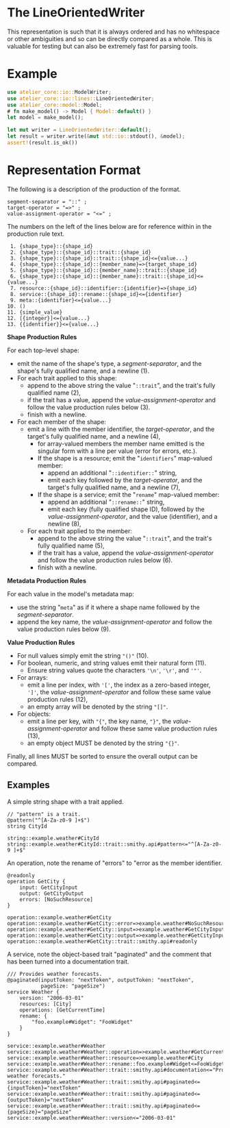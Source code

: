 # The LineOrientedWriter

This representation is such
that it is always ordered and has no whitespace or other ambiguities and so can be directly
compared as a whole. This is valuable for testing but can also be extremely fast for parsing
tools.

# Example

```rust
use atelier_core::io::ModelWriter;
use atelier_core::io::lines::LineOrientedWriter;
use atelier_core::model::Model;
# fn make_model() -> Model { Model::default() }
let model = make_model();

let mut writer = LineOrientedWriter::default();
let result = writer.write(&mut std::io::stdout(), &model);
assert!(result.is_ok())
```

# Representation Format

The following is a description of the production of the format.

```text
segment-separator = "::" ;
target-operator = "=>" ;
value-assignment-operator = "<=" ;
```

The numbers on the left of the lines below are for reference within in the production rule text.

```text
 1. {shape_type}::{shape_id}
 2. {shape_type}::{shape_id}::trait::{shape_id}
 3. {shape_type}::{shape_id}::trait::{shape_id}<={value...}
 4. {shape_type}::{shape_id}::{member_name}=>{target_shape_id}
 5. {shape_type}::{shape_id}::{member_name}::trait::{shape_id}
 6. {shape_type}::{shape_id}::{member_name}::trait::{shape_id}<={value...}
 7. resource::{shape_id}::identifier::{identifier}=>{shape_id}
 8. service::{shape_id}::rename::{shape_id}<={identifier}
 9. meta::{identifier}<={value...}
10. ()
11. {simple_value}
12. [{integer}]<={value...}
13. {{identifier}}<={value...}
```

**Shape Production Rules**

For each top-level shape:

* emit the name of the shape's type, a _segment-separator_, and the shape's fully qualified name, and a newline (1).
* For each trait applied to this shape:
    * append to the above string the value "`::trait`", and the trait's fully qualified name (2),
    * if the trait has a value, append the _value-assignment-operator_ and follow the value production rules below (3).
    * finish with a newline.
* For each member of the shape:
    * emit a line with the member identifier, the _target-operator_, and the target's fully qualified name, and a newline (4),
        * for array-valued members the member name emitted is the singular form with a line per value (error for errors, etc.).
        * If the shape is a resource; emit the "`identifiers`" map-valued member:
            * append an additional "`::identifier::`" string,
            * emit each key followed by the _target-operator_, and the target's fully qualified name, and a newline (7),
        * If the shape is a service; emit the "`rename`" map-valued member:
            * append an additional "`::rename::`" string,
            * emit each key (fully qualified shape ID), followed by the _value-assignment-operator_, and the value (identifier), and a newline (8),
    * For each trait applied to the member:
        * append to the above string the value "`::trait`", and the trait's fully qualified name (5),
        * if the trait has a value, append the _value-assignment-operator_ and follow the value production rules below (6).
        * finish with a newline.

**Metadata Production Rules**

For each value in the model's metadata map:

* use the string "`meta`" as if it where a shape name followed by the _segment-separator_.
* append the key name, the _value-assignment-operator_ and follow the value production rules below (9).

**Value Production Rules**

* For null values simply emit the string `"()"` (10).
* For boolean, numeric, and string values emit their natural form (11).
    * Ensure string values quote the characters `'\n'`, `'\r'`, and `'"'`.
* For arrays:
    * emit a line per index, with `'['`, the index as a zero-based integer, `']'`, the _value-assignment-operator_
      and follow these same value production rules (12),
    * an empty array will be denoted by the string `"[]"`.
* For objects:
    * emit a line per key, with `"{"`, the key name, `"}"`, the _value-assignment-operator_ and follow
      these same value production rules (13),
    * an empty object MUST be denoted by the string `"{}"`.

Finally, all lines MUST be sorted to ensure the overall output can be compared.

## Examples

A simple string shape with a trait applied.

```text
// "pattern" is a trait.
@pattern("^[A-Za-z0-9 ]+$")
string CityId
```

```text
string::example.weather#CityId
string::example.weather#CityId::trait::smithy.api#pattern<="^[A-Za-z0-9 ]+$"
```

An operation, note the rename of "errors" to "error as the member identifier.

```text
@readonly
operation GetCity {
    input: GetCityInput
    output: GetCityOutput
    errors: [NoSuchResource]
}
```

```text
operation::example.weather#GetCity
operation::example.weather#GetCity::error=>example.weather#NoSuchResource
operation::example.weather#GetCity::input=>example.weather#GetCityInput
operation::example.weather#GetCity::output=>example.weather#GetCityInput
operation::example.weather#GetCity::trait::smithy.api#readonly
```

A service, note the object-based trait "paginated" and the comment that has been turned into a
documentation trait.

```text
/// Provides weather forecasts.
@paginated(inputToken: "nextToken", outputToken: "nextToken",
           pageSize: "pageSize")
service Weather {
    version: "2006-03-01"
    resources: [City]
    operations: [GetCurrentTime]
    rename: {
        "foo.example#Widget": "FooWidget"
    }
}
```

```text
service::example.weather#Weather
service::example.weather#Weather::operation=>example.weather#GetCurrentTime
service::example.weather#Weather::resource=>example.weather#City
service::example.weather#Weather::rename::foo.example#Widget<=FooWidget
service::example.weather#Weather::trait::smithy.api#documentation<="Provides weather forecasts."
service::example.weather#Weather::trait::smithy.api#paginated<={inputToken}="nextToken"
service::example.weather#Weather::trait::smithy.api#paginated<={outputToken}="nextToken"
service::example.weather#Weather::trait::smithy.api#paginated<={pageSize}="pageSize"
service::example.weather#Weather::version<="2006-03-01"
```
